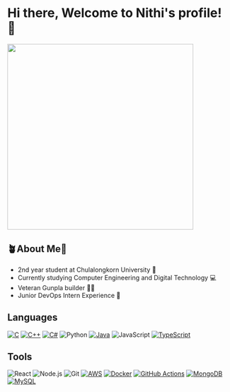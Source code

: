 
# Hi there, Welcome to Nithi's profile! 👋

<img src="https://github.com/Anmol-Baranwal/Cool-GIFs-For-GitHub/assets/74038190/7d484dc9-68a9-4ee6-a767-aea59035c12d" width="420">

## 🪴About Me🦉
- 2nd year student at Chulalongkorn University 🥐
- Currently studying Computer Engineering and Digital Technology 💻
- Veteran Gunpla builder 🤖🔧
- Junior DevOps Intern Experience 🐳

## Languages 
[![C](https://img.shields.io/badge/C-00599C?logo=c&logoColor=white)](#)
[![C++](https://img.shields.io/badge/C++-%2300599C.svg?logo=c%2B%2B&logoColor=white)](#)
[![C#](https://custom-icon-badges.demolab.com/badge/C%23-%23239120.svg?logo=cshrp&logoColor=white)](#)
![Python](https://img.shields.io/badge/-Python-3776AB?logo=python&logoColor=white&style=flat)
[![Java](https://img.shields.io/badge/Java-%23ED8B00.svg?logo=openjdk&logoColor=white)](#)
![JavaScript](https://img.shields.io/badge/-JavaScript-F7DF1E?logo=javascript&logoColor=white&style=flat)
[![TypeScript](https://img.shields.io/badge/TypeScript-3178C6?logo=typescript&logoColor=fff)](#)

## Tools
![React](https://img.shields.io/badge/-React-61DAFB?logo=react&logoColor=white&style=flat)
![Node.js](https://img.shields.io/badge/-Node.js-339933?logo=node.js&logoColor=white&style=flat)
![Git](https://img.shields.io/badge/-Git-F05032?logo=git&logoColor=white&style=flat)
[![AWS](https://img.shields.io/badge/AWS-%23FF9900.svg?logo=amazon-web-services&logoColor=white)](#)
[![Docker](https://img.shields.io/badge/Docker-2496ED?logo=docker&logoColor=fff)](#)
[![GitHub Actions](https://img.shields.io/badge/GitHub_Actions-2088FF?logo=github-actions&logoColor=white)](#)
	[![MongoDB](https://img.shields.io/badge/MongoDB-%234ea94b.svg?logo=mongodb&logoColor=white)](#)
[![MySQL](https://img.shields.io/badge/MySQL-4479A1?logo=mysql&logoColor=fff)](#)

<!--
**MIRaGE-NP/MIRaGE-NP** is a ✨ _special_ ✨ repository because its `README.md` (this file) appears on your GitHub profile.

Here are some ideas to get you started:

- 🔭 I’m currently working on ...
- 🌱 I’m currently learning ...
- 👯 I’m looking to collaborate on ...
- 🤔 I’m looking for help with ...
- 💬 Ask me about ...
- 📫 How to reach me: ...
- 😄 Pronouns: ...
- ⚡ Fun fact: ...
-->
